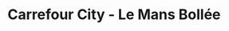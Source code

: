 ---
title: "Carrefour City - Le Mans Bollée"
url: /le-mans/carrefour-city-le-mans-bollee/
shop: supermarché
---